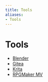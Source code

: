 ```yaml
---
title: Tools
aliases:
- Tools
---
```


# Tools

- [Blender](../notes/blender.md)
- [Gitea](../notes/gitea.md)
- [Krita](../notes/krita.md)
- [RPGMaker MV](../notes/rpg-maker-mv.md)
